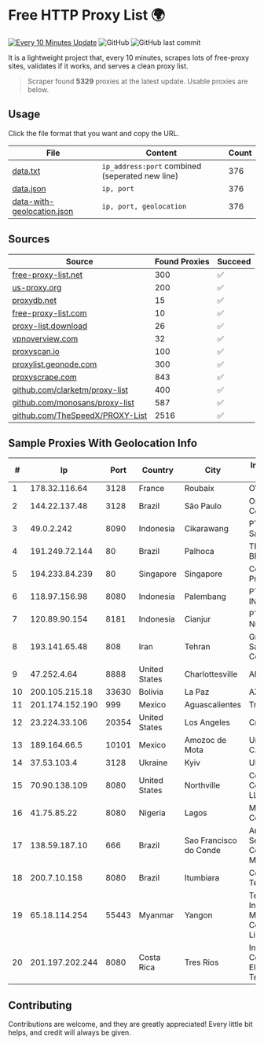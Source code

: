 
# Free HTTP Proxy List 🌍

[![Every 10 Minutes Update](https://github.com/mertguvencli/http-proxy-list/actions/workflows/main.yml/badge.svg?branch=main)](https://github.com/mertguvencli/http-proxy-list/actions/workflows/main.yml)
![GitHub](https://img.shields.io/github/license/mertguvencli/http-proxy-list)
![GitHub last commit](https://img.shields.io/github/last-commit/mertguvencli/http-proxy-list)

It is a lightweight project that, every 10 minutes, scrapes lots of free-proxy sites, validates if it works, and serves a clean proxy list.


> Scraper found **5329** proxies at the latest update. Usable proxies are below.

## Usage

Click the file format that you want and copy the URL.


|File|Content|Count|
|----|-------|-----|
|[data.txt](https://raw.githubusercontent.com/mertguvencli/http-proxy-list/main/proxy-list/data.txt)|`ip_address:port` combined (seperated new line)|376|
|[data.json](https://raw.githubusercontent.com/mertguvencli/http-proxy-list/main/proxy-list/data.json)|`ip, port`|376|
|[data-with-geolocation.json](https://raw.githubusercontent.com/mertguvencli/http-proxy-list/main/proxy-list/data-with-geolocation.json)|`ip, port, geolocation`|376|

## Sources

|Source|Found Proxies|Succeed|
|------|-------------|-------|
|[free-proxy-list.net](https://free-proxy-list.net)|300|✅|
|[us-proxy.org](https://www.us-proxy.org)|200|✅|
|[proxydb.net](http://proxydb.net)|15|✅|
|[free-proxy-list.com](https://free-proxy-list.com/?page=&port=&type%5B%5D=http&type%5B%5D=https&up_time=0&search=Search)|10|✅|
|[proxy-list.download](https://www.proxy-list.download/HTTP)|26|✅|
|[vpnoverview.com](https://vpnoverview.com/privacy/anonymous-browsing/free-proxy-servers)|32|✅|
|[proxyscan.io](https://www.proxyscan.io)|100|✅|
|[proxylist.geonode.com](https://proxylist.geonode.com/api/proxy-list?limit=300&page=1&sort_by=lastChecked&sort_type=desc&protocols=http,https)|300|✅|
|[proxyscrape.com](https://api.proxyscrape.com/v2/?request=displayproxies&protocol=http&timeout=10000&country=all&ssl=all&anonymity=all)|843|✅|
|[github.com/clarketm/proxy-list](https://raw.githubusercontent.com/clarketm/proxy-list/master/proxy-list-raw.txt)|400|✅|
|[github.com/monosans/proxy-list](https://raw.githubusercontent.com/monosans/proxy-list/main/proxies/http.txt)|587|✅|
|[github.com/TheSpeedX/PROXY-List](https://raw.githubusercontent.com/TheSpeedX/PROXY-List/master/http.txt)|2516|✅|


## Sample Proxies With Geolocation Info

|#|Ip|Port|Country|City|Internet Service Provider|
|-|--|----|-------|----|-------------------------|
|1|178.32.116.64|3128|France|Roubaix|OVH SAS|
|2|144.22.137.48|3128|Brazil|São Paulo|Oracle Corporation|
|3|49.0.2.242|8090|Indonesia|Cikarawang|PT Usaha Adi Sanggoro|
|4|191.249.72.144|80|Brazil|Palhoca|TELEFÔNICA BRASIL S.A|
|5|194.233.84.239|80|Singapore|Singapore|Contabo Asia Private Limited|
|6|118.97.156.98|8080|Indonesia|Palembang|PT. TELKOM INDONESIA|
|7|120.89.90.154|8181|Indonesia|Cianjur|PT. Java Digital Nusantara|
|8|193.141.65.48|808|Iran|Tehran|Green Web Samaneh Novin Co Ltd|
|9|47.252.4.64|8888|United States|Charlottesville|Alibaba.com LLC|
|10|200.105.215.18|33630|Bolivia|La Paz|AXS Bolivia S. A.|
|11|201.174.152.190|999|Mexico|Aguascalientes|Transtelco Inc|
|12|23.224.33.106|20354|United States|Los Angeles|Cnservers LLC|
|13|189.164.66.5|10101|Mexico|Amozoc de Mota|Uninet S.A. de C.V|
|14|37.53.103.4|3128|Ukraine|Kyiv|UKRTELECOM|
|15|70.90.138.109|8080|United States|Northville|Comcast Cable Communications, LLC|
|16|41.75.85.22|8080|Nigeria|Lagos|Mainone Cable Company|
|17|138.59.187.10|666|Brazil|Sao Francisco do Conde|Art Compus Serviços de Comunicação Multimídia Ltd|
|18|200.7.10.158|8080|Brazil|Itumbiara|Conexao Telematica LTDA|
|19|65.18.114.254|55443|Myanmar|Yangon|Telecom International Myanmar Company Limited|
|20|201.197.202.244|8080|Costa Rica|Tres Rios|Instituto Costarricense de Electricidad y Telecom.|



## Contributing

Contributions are welcome, and they are greatly appreciated! Every
little bit helps, and credit will always be given.

